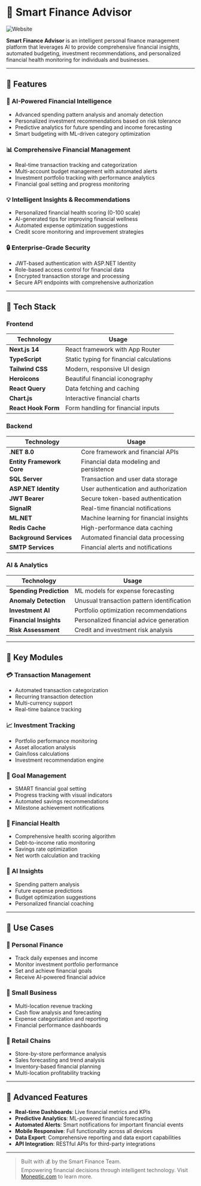 # 🏦 Smart Finance Advisor

![Website](https://img.shields.io/website?url=https://www.moneptic.com)

**Smart Finance Advisor** is an intelligent personal finance management platform that leverages AI to provide comprehensive financial insights, automated budgeting, investment recommendations, and personalized financial health monitoring for individuals and businesses.

---

## 🚀 Features

### 🧠 AI-Powered Financial Intelligence
- Advanced spending pattern analysis and anomaly detection
- Personalized investment recommendations based on risk tolerance
- Predictive analytics for future spending and income forecasting
- Smart budgeting with ML-driven category optimization

### 📊 Comprehensive Financial Management
- Real-time transaction tracking and categorization
- Multi-account budget management with automated alerts
- Investment portfolio tracking with performance analytics
- Financial goal setting and progress monitoring

### 💡 Intelligent Insights & Recommendations
- Personalized financial health scoring (0-100 scale)
- AI-generated tips for improving financial wellness
- Automated expense optimization suggestions
- Credit score monitoring and improvement strategies

### 🔒 Enterprise-Grade Security
- JWT-based authentication with ASP.NET Identity
- Role-based access control for financial data
- Encrypted transaction storage and processing
- Secure API endpoints with comprehensive authorization

---

## 🧰 Tech Stack

### Frontend
| Technology          | Usage                                    |
|--------------------|------------------------------------------|
| **Next.js 14**     | React framework with App Router          |
| **TypeScript**     | Static typing for financial calculations |
| **Tailwind CSS**   | Modern, responsive UI design             |
| **Heroicons**      | Beautiful financial iconography          |
| **React Query**    | Data fetching and caching               |
| **Chart.js**       | Interactive financial charts            |
| **React Hook Form**| Form handling for financial inputs      |

### Backend
| Technology                    | Usage                                    |
|-------------------------------|------------------------------------------|
| **.NET 8.0**                 | Core framework and financial APIs        |
| **Entity Framework Core**    | Financial data modeling and persistence  |
| **SQL Server**               | Transaction and user data storage        |
| **ASP.NET Identity**         | User authentication and authorization    |
| **JWT Bearer**               | Secure token-based authentication       |
| **SignalR**                  | Real-time financial notifications        |
| **ML.NET**                   | Machine learning for financial insights  |
| **Redis Cache**              | High-performance data caching           |
| **Background Services**      | Automated financial data processing      |
| **SMTP Services**            | Financial alerts and notifications       |

### AI & Analytics
| Technology              | Usage                                    |
|------------------------|------------------------------------------|
| **Spending Prediction**| ML models for expense forecasting        |
| **Anomaly Detection**  | Unusual transaction pattern identification|
| **Investment AI**      | Portfolio optimization recommendations    |
| **Financial Insights** | Personalized financial advice generation |
| **Risk Assessment**    | Credit and investment risk analysis      |

---

## 📱 Key Modules

### 💳 Transaction Management
- Automated transaction categorization
- Recurring transaction detection
- Multi-currency support
- Real-time balance tracking

### 📈 Investment Tracking
- Portfolio performance monitoring
- Asset allocation analysis
- Gain/loss calculations
- Investment recommendation engine

### 🎯 Goal Management
- SMART financial goal setting
- Progress tracking with visual indicators
- Automated savings recommendations
- Milestone achievement notifications

### 🏥 Financial Health
- Comprehensive health scoring algorithm
- Debt-to-income ratio monitoring
- Savings rate optimization
- Net worth calculation and tracking

### 🤖 AI Insights
- Spending pattern analysis
- Future expense predictions
- Budget optimization suggestions
- Personalized financial coaching

---

## 🌟 Use Cases

### 👤 Personal Finance
- Track daily expenses and income
- Monitor investment portfolio performance
- Set and achieve financial goals
- Receive AI-powered financial advice

### 🏢 Small Business
- Multi-location revenue tracking
- Cash flow analysis and forecasting
- Expense categorization and reporting
- Financial performance dashboards

### 🏪 Retail Chains
- Store-by-store performance analysis
- Sales forecasting and trend analysis
- Inventory-based financial planning
- Multi-location profitability tracking

---

## 🔮 Advanced Features

- **Real-time Dashboards**: Live financial metrics and KPIs
- **Predictive Analytics**: ML-powered financial forecasting
- **Automated Alerts**: Smart notifications for important financial events
- **Mobile Responsive**: Full functionality across all devices
- **Data Export**: Comprehensive reporting and data export capabilities
- **API Integration**: RESTful APIs for third-party integrations

---

> Built with 💰 by the Smart Finance Team.  
> Empowering financial decisions through intelligent technology.
> Visit [Moneptic.com](https://www.moneptic.com/) to learn more.

